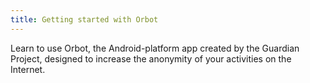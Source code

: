 ```yaml
---
title: Getting started with Orbot
---
```

Learn to use Orbot, the Android-platform app created by the Guardian Project, designed to increase the anonymity of your activities on the Internet.
